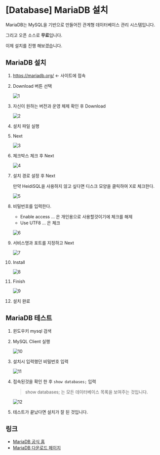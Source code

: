 # [Database] MariaDB 설치

MariaDB는 MySQL을 기반으로 만들어진 관계형 데이터베이스 관리 시스템입니다.

그리고 오픈 소스로 **무료**입니다.

이제 설치를 진행 해보겠습니다.



## MariaDB 설치

1. <https://mariadb.org/> ← 사이트에 접속

2. Download 버튼 선택

   ![1](1.png)

3. 자신이 원하는 버전과 운영 체제 확인 후 Download

   ![2](2.png)

4. 설치 파일 실행

5. Next

   ![3](3.png)

6. 체크박스 체크 후 Next

   ![4](4.png)

7. 설치 경로 설정 후 Next

   만약 HeidiSQL을 사용하지 않고 싶다면 디스크 모양을 클릭하여 X로 체크한다.

   ![5](5.png)

8. 비밀번호를 입력한다.

   - Enable access ... 은 개인용으로 사용할것이기에 체크를 해제

   * Use UTF8 ... 은 체크

   ![6](6.png)

9. 서비스명과 포트를 지정하고 Next

   ![7](7.png)

10. Install

    ![8](8.png)

11. Finish

    ![9](9.png)

12. 설치 완료



## MariaDB 테스트

1. 윈도우키 mysql 검색

2. MySQL Client 실행

   ![10](10.png)

3. 설치시 입력했던 비밀번호 입력

   ![11](11.png)

4. 접속된것을 확인 한 후 `show databases;` 입력

   > show databases; 는 모든 데이터베이스 목록을 보여주는 것입니다.

   ![12](12.png)

5. 테스트가 끝났다면 설치가 잘 된 것입니다.



## 링크

* [MariaDB 공식 홈](https://mariadb.org/)
* [MariaDB 다운로드 페이지](https://mariadb.org/download/)



